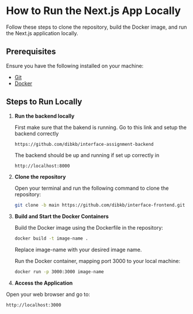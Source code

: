 # How to Run the Next.js App Locally

Follow these steps to clone the repository, build the Docker image, and run the Next.js application locally.

## Prerequisites

Ensure you have the following installed on your machine:

- [Git](https://git-scm.com/)
- [Docker](https://www.docker.com/)

## Steps to Run Locally



1. **Run the backend locally**

   First make sure that the bakend is running.
   Go to this link and setup the backend correctly
   ```bash
   https://github.com/dibkb/interface-assignment-backend
   ```
   The backend should be up and running if set up correctly in
   ```
   http://localhost:8000
   ```

2. **Clone the repository**

   Open your terminal and run the following command to clone the repository:

   ```bash
   git clone -b main https://github.com/dibkb/interface-frontend.git
   ```
3. **Build and Start the Docker Containers**

   Build the Docker image using the Dockerfile in the repository:

   ```bash
   docker build -t image-name .
   ```
   Replace image-name with your desired image name.

   Run the Docker container, mapping port 3000 to your local machine:

   ```bash
   docker run -p 3000:3000 image-name
   ```
4. **Access the Application**

  Open your web browser and go to:

   ```bash
   http://localhost:3000
   ```
   
   

   

